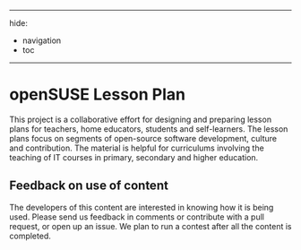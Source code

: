 ______________________________________________________________________

hide:

- navigation
- toc

______________________________________________________________________

# openSUSE Lesson Plan

This project is a collaborative effort for designing and preparing lesson plans for teachers, home educators, students and self-learners. The lesson plans focus on segments of open-source software development, culture and contribution. The material is helpful for curriculums involving the teaching of IT courses in primary, secondary and higher education.

## Feedback on use of content

The developers of this content are interested in knowing how it is being used. Please send us feedback in comments or contribute with a pull request, or open up an issue. We plan to run a contest after all the content is completed.
